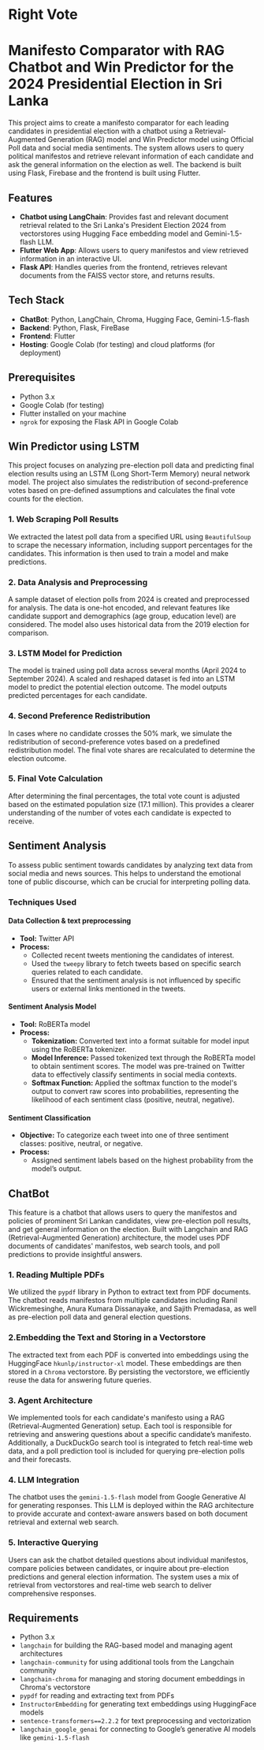 # Right Vote

# Manifesto Comparator with RAG Chatbot and Win Predictor for the 2024 Presidential Election in Sri Lanka

This project aims to create a manifesto comparator for each leading candidates in presidential election with a chatbot using a Retrieval-Augmented Generation (RAG) model and Win Predictor model using Official Poll data and social media sentiments. The system allows users to query political manifestos and retrieve relevant information of each candidate and ask the general information on the election as well. The backend is built using Flask, Firebase and the frontend is built using Flutter.

## Features

- **Chatbot using LangChain**: Provides fast and relevant document retrieval related to the Sri Lanka's President Election 2024 from vectorstores using Hugging Face embedding model and Gemini-1.5-flash LLM.
- **Flutter Web App**: Allows users to query manifestos and view retrieved information in an interactive UI.
- **Flask API**: Handles queries from the frontend, retrieves relevant documents from the FAISS vector store, and returns results.

## Tech Stack
- **ChatBot**: Python, LangChain, Chroma, Hugging Face, Gemini-1.5-flash
- **Backend**: Python, Flask, FireBase
- **Frontend**: Flutter
- **Hosting**: Google Colab (for testing) and cloud platforms (for deployment)

## Prerequisites

- Python 3.x
- Google Colab (for testing)
- Flutter installed on your machine
- `ngrok` for exposing the Flask API in Google Colab


## Win Predictor using LSTM

This project focuses on analyzing pre-election poll data and predicting final election results using an LSTM (Long Short-Term Memory) neural network model. The project also simulates the redistribution of second-preference votes based on pre-defined assumptions and calculates the final vote counts for the election.

### 1. Web Scraping Poll Results
We extracted the latest poll data from a specified URL using `BeautifulSoup` to scrape the necessary information, including support percentages for the candidates. This information is then used to train a model and make predictions.

### 2. Data Analysis and Preprocessing
A sample dataset of election polls from 2024 is created and preprocessed for analysis. The data is one-hot encoded, and relevant features like candidate support and demographics (age group, education level) are considered. The model also uses historical data from the 2019 election for comparison.

### 3. LSTM Model for Prediction
The model is trained using poll data across several months (April 2024 to September 2024). A scaled and reshaped dataset is fed into an LSTM model to predict the potential election outcome. The model outputs predicted percentages for each candidate.

### 4. Second Preference Redistribution
In cases where no candidate crosses the 50% mark, we simulate the redistribution of second-preference votes based on a predefined redistribution model. The final vote shares are recalculated to determine the election outcome.

### 5. Final Vote Calculation
After determining the final percentages, the total vote count is adjusted based on the estimated population size (17.1 million). This provides a clearer understanding of the number of votes each candidate is expected to receive.

## Sentiment Analysis
To assess public sentiment towards candidates by analyzing text data from social media and news sources. This helps to understand the emotional tone of public discourse, which can be crucial for interpreting polling data.

### Techniques Used

#### Data Collection & text preprocessing

- **Tool:** Twitter API
- **Process:** 
  - Collected recent tweets mentioning the candidates of interest.
  - Used the `tweepy` library to fetch tweets based on specific search queries related to each candidate.
  - Ensured that the sentiment analysis is not influenced by specific users or external links mentioned in the tweets.

#### Sentiment Analysis Model

- **Tool:** RoBERTa model
- **Process:**
  - **Tokenization:** Converted text into a format suitable for model input using the RoBERTa tokenizer.
  - **Model Inference:** Passed tokenized text through the RoBERTa model to obtain sentiment scores. The model was pre-trained on Twitter data to effectively classify sentiments in social media contexts.
  - **Softmax Function:** Applied the softmax function to the model's output to convert raw scores into probabilities, representing the likelihood of each sentiment class (positive, neutral, negative).

#### Sentiment Classification

- **Objective:** To categorize each tweet into one of three sentiment classes: positive, neutral, or negative.
- **Process:** 
  - Assigned sentiment labels based on the highest probability from the model’s output.


## ChatBot 

This feature is a chatbot that allows users to query the manifestos and policies of prominent Sri Lankan candidates, view pre-election poll results, and get general information on the election. Built with Langchain and RAG (Retrieval-Augmented Generation) architecture, the model uses PDF documents of candidates' manifestos, web search tools, and poll predictions to provide insightful answers.

### 1. Reading Multiple PDFs
We utilized the `pypdf` library in Python to extract text from PDF documents. The chatbot reads manifestos from multiple candidates including Ranil Wickremesinghe, Anura Kumara Dissanayake, and Sajith Premadasa, as well as pre-election poll data and general election questions.

### 2.Embedding the Text and Storing in a Vectorstore
The extracted text from each PDF is converted into embeddings using the HuggingFace `hkunlp/instructor-xl` model. These embeddings are then stored in a `Chroma` vectorstore. By persisting the vectorstore, we efficiently reuse the data for answering future queries.

### 3. Agent Architecture
We implemented tools for each candidate's manifesto using a RAG (Retrieval-Augmented Generation) setup. Each tool is responsible for retrieving and answering questions about a specific candidate’s manifesto. Additionally, a DuckDuckGo search tool is integrated to fetch real-time web data, and a poll prediction tool is included for querying pre-election polls and their forecasts.

### 4. LLM Integration
The chatbot uses the `gemini-1.5-flash` model from Google Generative AI for generating responses. This LLM is deployed within the RAG architecture to provide accurate and context-aware answers based on both document retrieval and external web search.

### 5. Interactive Querying
Users can ask the chatbot detailed questions about individual manifestos, compare policies between candidates, or inquire about pre-election predictions and general election information. The system uses a mix of retrieval from vectorstores and real-time web search to deliver comprehensive responses.

## Requirements

- Python 3.x
- `langchain` for building the RAG-based model and managing agent architectures
- `langchain-community` for using additional tools from the Langchain community
- `langchain-chroma` for managing and storing document embeddings in Chroma's vectorstore
- `pypdf` for reading and extracting text from PDFs
- `InstructorEmbedding` for generating text embeddings using HuggingFace models
- `sentence-transformers==2.2.2` for text preprocessing and vectorization
- `langchain_google_genai` for connecting to Google’s generative AI models like `gemini-1.5-flash`

